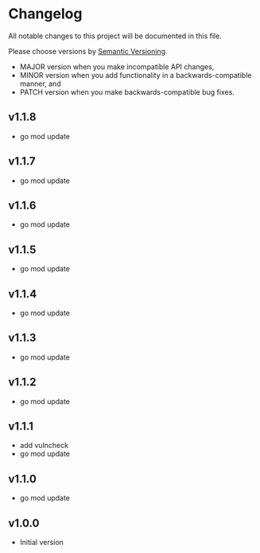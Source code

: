# Changelog

All notable changes to this project will be documented in this file.

Please choose versions by [Semantic Versioning](http://semver.org/).

* MAJOR version when you make incompatible API changes,
* MINOR version when you add functionality in a backwards-compatible manner, and
* PATCH version when you make backwards-compatible bug fixes.

## v1.1.8

- go mod update

## v1.1.7

- go mod update

## v1.1.6

- go mod update

## v1.1.5

- go mod update

## v1.1.4

- go mod update

## v1.1.3

- go mod update

## v1.1.2

- go mod update

## v1.1.1

- add vulncheck
- go mod update

## v1.1.0

- go mod update

## v1.0.0

- Initial version
